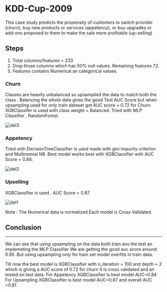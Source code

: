 # KDD-Cup-2009
This case study predicts the propensity of customers to switch provider (churn), buy new products or services (appetency), or buy upgrades or add-ons proposed to them to make the sale more profitable (up-selling)

## Steps
1. Total columns/features = 233
2. Drop those columns which has 50% null values. Remaining features 72.
3. Features contains Numerical an categorical values.

### Churn
Classes are heavily unbalanced so upsamplied the data to match both the class . Balancing the whole data gives the good Test AUC Score    but when upsampling used for only train dataset got AUC score = 0.72 for Churn.
XGBClassifer is used with class weight  = Balanced. Tried with MLP Classifier , RandomForest.

![del3](https://user-images.githubusercontent.com/41810251/64491017-cab4bc80-d280-11e9-84a2-59ed75c0fe72.png)


### Appetency
Tried with DecisionTreeClassifier is used made with gini impurity criterion and Multinomial NB .Best model works best with XGBClassifier with AUC Score = 0.84.

![del2](https://user-images.githubusercontent.com/41810251/64491000-8cb79880-d280-11e9-9a28-cebdd35dfd0f.png)


### Upselling
XGBClassifier is used . AUC Score = 0.87.

![del1](https://user-images.githubusercontent.com/41810251/64490941-131faa80-d280-11e9-8864-0f19abc3fe9d.png)

Note : The Numerical data is normalized.Each model is Cross Validated.

## Conclusion
---------------------------
We can see that using upsampling on the data both train ans the test an implemeting the MLP Classifier
We are getting the good auc score around 0.95 .But using upsampling only for train set model overfits in train data.

Till now the best model is XGBClassifier with n_iteration = 100 and depth = 2 which is giving a AUC score of 0.72 for churn
It is cross validated and an tested on test data.
For Appetency XGBClassifier is best model AUC=0.84
For Upsampling XGBClassifier is best model AUC=0.87
and overall AUC =0.81



